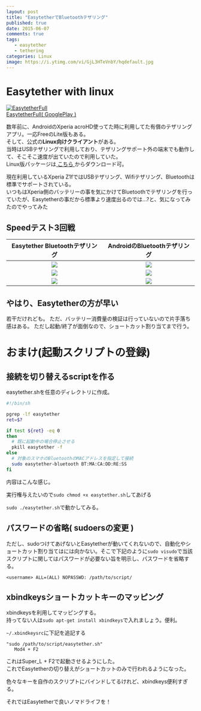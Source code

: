 ```yaml
---
layout: post
title: "EasytetherでBluetoothテザリング"
published: true
date: 2015-06-07
comments: true
tags: 
   - easytether
   - tethering
categories: Linux
image: https://i.ytimg.com/vi/GjL3HTeVnbY/hqdefault.jpg
---
```


# Easytether with linux

[![EasytetherFull](https://lh6.ggpht.com/SkGhbKqXHvu3P08ZU_hW2ezWnTGOYEBjNvPp0cDBhWzAlBYlhoG6xS45-BVv0hSraA=w300-rw)](https://play.google.com/store/apps/details?id=com.mstream.easytether_polyclef&hl=ja)  
[EasytetherFull( GooglePlay )](https://play.google.com/store/apps/details?id=com.mstream.easytether_polyclef&hl=ja)


数年前に、AndroidのXperia acroHD使ってた時に利用してた有償のテザリングアプリ。一応FreeのLite版もある。  
そして、公式の**Linux向けクライアント**がある。  
当時はUSBテザリングで利用しており、テザリングサポート外の端末でも動作して、そこそこ速度が出ていたので利用していた。  
Linux版パッケージは[ こちら ](http://www.mobile-stream.com/easytether/drivers.html) からダウンロード可。  

現在利用しているXperia Z1fではUSBテザリング、Wifiテザリング、Bluetoothは標準でサポートされている。  
いつもはXperia側のバッテリーの事を気にかけてBluetoothでテザリングを行っていたが、Easytetherの事だから標準より速度出るのでは…?と、気になってみたのでやってみた

<!-- more -->

## Speedテスト3回戦  

|Easytether Bluetoothテザリング| AndroidのBluetoothテザリング|
|:----------------------------:|:----------------------:|
| <a href="http://www.speedtest.net/my-result/4414894284"><img src="http://www.speedtest.net/result/4414894284.png" /></a> | <a href="http://www.speedtest.net/my-result/4414914824"><img src="http://www.speedtest.net/result/4414914824.png" /></a>
| <a href="http://www.speedtest.net/my-result/4414923094"><img src="http://www.speedtest.net/result/4414923094.png" /></a> | <a href="http://www.speedtest.net/my-result/4414920048"><img src="http://www.speedtest.net/result/4414920048.png" /></a>
| <a href="http://www.speedtest.net/my-result/4414925130"><img src="http://www.speedtest.net/result/4414925130.png" /></a> | <a href="http://www.speedtest.net/my-result/4414927464"><img src="http://www.speedtest.net/result/4414927464.png" /></a>

## やはり、Easytetherの方が早い

若干だけれども。
ただ、バッテリー消費量の検証は行っていないので片手落ち感はある。
ただし起動/終了が面倒なので、ショートカット割り当てまで行う。

# おまけ(起動スクリプトの登録)

## 接続を切り替えるscriptを作る

easytether.shを任意のディレクトリに作成。  

```sh
#!/bin/sh

pgrep -lf easytether
ret=$?

if test ${ret} -eq 0
then
  # 既に起動中の場合停止させる
  pkill easytether -f
else
  # 対象のスマホのBluetoothのMACアドレスを指定して接続
  sudo easytether-bluetooth BT:MA:CA:DD:RE:SS
fi
```
内容はこんな感じ。  

実行権与えたいので`sudo chmod +x easytether.sh`してあげる

`sudo ./easytether.sh`で動かしてみる。

## パスワードの省略( sudoersの変更 )

ただし、sudoつけてあげないとEasytetherが動いてくれないので、自動化やショートカット割り当てはには向かない。そこで下記のように`sudo visudo`で当該スクリプトに関してはパスワードが必要ない旨を明示し、パスワードを省略する。  

```
<username> ALL=(ALL) NOPASSWD: /path/to/script/
```
## xbindkeysショートカットキーのマッピング

xbindkeysを利用してマッピングする。  
持ってない人は`sudo apt-get install xbindkeys`で入れましょう。便利。

`~/.xbindkeysrc`に下記を追記する

```
"sudo /path/to/script/easytether.sh"
   Mod4 + F2
```
これはSuper_L + F2で起動させるようにした。  
これでEasytetherの切り替えがショートカットのみで行われるようになった。  

色々なキーを自作のスクリプトにバインドしてるけれど、xbindkeys便利すぎる。  


それではEasytetherで良いノマドライフを！　 
